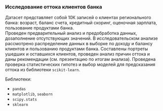 ### Исследование оттока клиентов банка

Датасет представляет собой 10К записей о клиентах регионального банка: возраст, баланс счета, кредитный скоринг, оценочная зарплата, пользование продуктами банка.  
Проведен предварительный анализ и предобработка данных, дозаполнение отсутствующих значений. 
В исследовательском анализе рассмотрено распределение данных в выборке по доходу и балансу клиентов и пользованию продуктами банка. Составлены портреты ушедших и оставшихся клиентов, проведен анализ причин оттока и даны рекомендации (см. презентацию по итогам анализа).
Проведена проверка статистических гипотез и выбор моделей для предсказания оттока из библиотеки `scikit-learn`.

Библиотеки:
- `pandas`
- `matplotlib`, `seaborn`
- `scipy.stats`
- `sklearn`